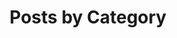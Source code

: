 ---
title: "Posts by Category"
layout: categories
permalink: /categories/Dacon
author_profile: true
---